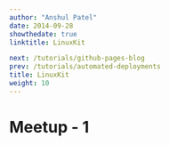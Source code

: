 ```yaml
---
author: "Anshul Patel"
date: 2014-09-28
showthedate: true
linktitle: LinuxKit

next: /tutorials/github-pages-blog
prev: /tutorials/automated-deployments
title: LinuxKit
weight: 10
---
```


# Meetup - 1
